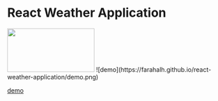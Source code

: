 # React Weather Application

<img src="https://farahalh.github.io/react-weather-application/demo.png" width="200" height="100">
![demo](https://farahalh.github.io/react-weather-application/demo.png)

[demo](https://lovely-zabaione-d17f7a.netlify.app/)
